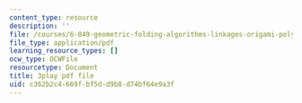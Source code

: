 ```yaml
---
content_type: resource
description: ''
file: /courses/6-849-geometric-folding-algorithms-linkages-origami-polyhedra-fall-2012/c362b2c4669fbf5dd9b8d74bf64e9a3f_OcgtpQvrVs.pdf
file_type: application/pdf
learning_resource_types: []
ocw_type: OCWFile
resourcetype: Document
title: 3play pdf file
uid: c362b2c4-669f-bf5d-d9b8-d74bf64e9a3f
---
```

